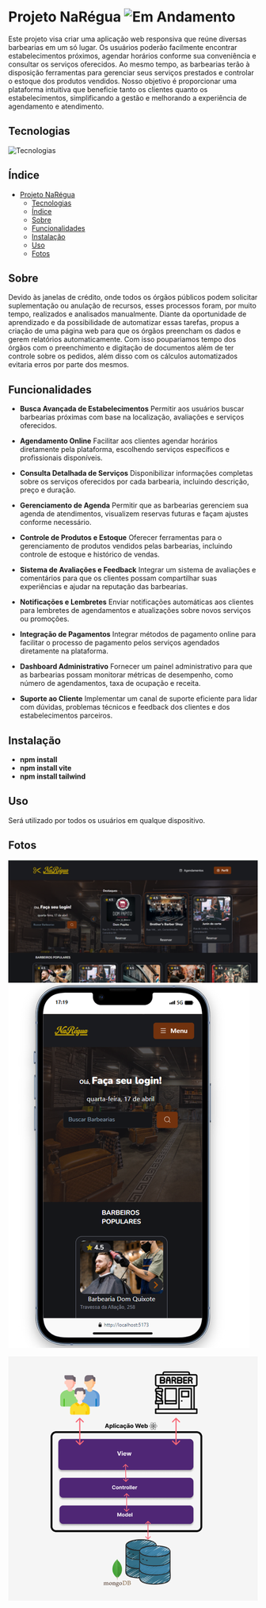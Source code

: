 # Projeto NaRégua ![Em Andamento](https://img.shields.io/badge/status-em%20andamento-yellow) 


Este projeto visa criar uma aplicação web responsiva que reúne diversas barbearias em um só lugar. Os usuários poderão facilmente encontrar estabelecimentos próximos, agendar horários conforme sua conveniência e consultar os serviços oferecidos. Ao mesmo tempo, as barbearias terão à disposição ferramentas para gerenciar seus serviços prestados e controlar o estoque dos produtos vendidos. Nosso objetivo é proporcionar uma plataforma intuitiva que beneficie tanto os clientes quanto os estabelecimentos, simplificando a gestão e melhorando a experiência de agendamento e atendimento.

## Tecnologias
![Tecnologias](https://skillicons.dev/icons?i=html,css,js,react,tailwind,prisma,git)

## Índice

- [Projeto NaRégua ](#projeto-narégua-)
  - [Tecnologias](#tecnologias)
  - [Índice](#índice)
  - [Sobre](#sobre)
  - [Funcionalidades](#funcionalidades)
  - [Instalação](#instalação)
  - [Uso](#uso)
  - [Fotos](#fotos)

## Sobre
Devido às janelas de crédito, onde todos os órgãos públicos podem solicitar suplementação ou anulação de recursos, esses processos foram, por muito tempo, realizados e analisados manualmente. Diante da oportunidade de aprendizado e da possibilidade de automatizar essas tarefas, propus a criação de uma página web para que os órgãos preencham os dados e gerem relatórios automaticamente.
Com isso poupariamos tempo dos órgãos com o preenchimento e digitação de documentos além de ter controle sobre os pedidos, além disso com os cálculos automatizados evitaria erros por parte dos mesmos.

## Funcionalidades

- **Busca Avançada de Estabelecimentos**
  Permitir aos usuários buscar barbearias próximas com base na localização, avaliações e serviços oferecidos.

- **Agendamento Online**
  Facilitar aos clientes agendar horários diretamente pela plataforma, escolhendo serviços específicos e profissionais disponíveis.

- **Consulta Detalhada de Serviços**
  Disponibilizar informações completas sobre os serviços oferecidos por cada barbearia, incluindo descrição, preço e duração.

- **Gerenciamento de Agenda**
  Permitir que as barbearias gerenciem sua agenda de atendimentos, visualizem reservas futuras e façam ajustes conforme necessário.

- **Controle de Produtos e Estoque**
  Oferecer ferramentas para o gerenciamento de produtos vendidos pelas barbearias, incluindo controle de estoque e histórico de vendas.

- **Sistema de Avaliações e Feedback**
  Integrar um sistema de avaliações e comentários para que os clientes possam compartilhar suas experiências e ajudar na reputação das barbearias.

- **Notificações e Lembretes**
  Enviar notificações automáticas aos clientes para lembretes de agendamentos e atualizações sobre novos serviços ou promoções.

- **Integração de Pagamentos**
  Integrar métodos de pagamento online para facilitar o processo de pagamento pelos serviços agendados diretamente na plataforma.

- **Dashboard Administrativo**
  Fornecer um painel administrativo para que as barbearias possam monitorar métricas de desempenho, como número de agendamentos, taxa de ocupação e receita.

- **Suporte ao Cliente**
  Implementar um canal de suporte eficiente para lidar com dúvidas, problemas técnicos e feedback dos clientes e dos estabelecimentos parceiros.


## Instalação

- **npm install**
- **npm install vite**
- **npm install tailwind**

## Uso

Será utilizado por todos os usuários em qualque dispositivo.

## Fotos
![Imagem do Sistema](https://raw.githubusercontent.com/PedrOliveiraM/Naregua-project/master/public/MainDesk.png)
![Imagem do Sistema](https://raw.githubusercontent.com/PedrOliveiraM/Naregua-project/master/public/MainMob.png)

![Arquitetura do Sistema](https://raw.githubusercontent.com/PedrOliveiraM/Naregua-project/master/public/ArquiteturaDoSistema.png)
